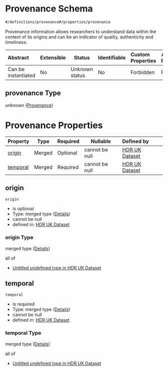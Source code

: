 # Provenance Schema

```txt
#/definitions/provenance#/properties/provenance
```

Provenance information allows researchers to understand data within the context of its origins and can be an indicator of quality, authenticity and timeliness.


| Abstract            | Extensible | Status         | Identifiable | Custom Properties | Additional Properties | Access Restrictions | Defined In                                                                                         |
| :------------------ | ---------- | -------------- | ------------ | :---------------- | --------------------- | ------------------- | -------------------------------------------------------------------------------------------------- |
| Can be instantiated | No         | Unknown status | No           | Forbidden         | Forbidden             | none                | [dataset.schema.json\*](../../../schema/dataset/latest/dataset.schema.json "open original schema") |

## provenance Type

unknown ([Provenance](dataset-properties-provenance.md))

# Provenance Properties

| Property              | Type   | Required | Nullable       | Defined by                                                                                                                                               |
| :-------------------- | ------ | -------- | -------------- | :------------------------------------------------------------------------------------------------------------------------------------------------------- |
| [origin](#origin)     | Merged | Optional | cannot be null | [HDR UK Dataset](dataset-definitions-provenance-properties-origin.md "\#/definitions/provenance/origin#/definitions/provenance/properties/origin")       |
| [temporal](#temporal) | Merged | Required | cannot be null | [HDR UK Dataset](dataset-definitions-provenance-properties-temporal.md "\#/definitions/provenance/temporal#/definitions/provenance/properties/temporal") |

## origin




`origin`

-   is optional
-   Type: merged type ([Details](dataset-definitions-provenance-properties-origin.md))
-   cannot be null
-   defined in: [HDR UK Dataset](dataset-definitions-provenance-properties-origin.md "\#/definitions/provenance/origin#/definitions/provenance/properties/origin")

### origin Type

merged type ([Details](dataset-definitions-provenance-properties-origin.md))

all of

-   [Untitled undefined type in HDR UK Dataset](dataset-definitions-provenance-properties-origin-allof-0.md "check type definition")

## temporal




`temporal`

-   is required
-   Type: merged type ([Details](dataset-definitions-provenance-properties-temporal.md))
-   cannot be null
-   defined in: [HDR UK Dataset](dataset-definitions-provenance-properties-temporal.md "\#/definitions/provenance/temporal#/definitions/provenance/properties/temporal")

### temporal Type

merged type ([Details](dataset-definitions-provenance-properties-temporal.md))

all of

-   [Untitled undefined type in HDR UK Dataset](dataset-definitions-provenance-properties-temporal-allof-0.md "check type definition")
